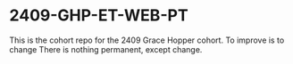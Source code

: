 # 2409-GHP-ET-WEB-PT
This is the cohort repo for the 2409 Grace Hopper cohort.
To improve is to change
There is nothing permanent, except change.